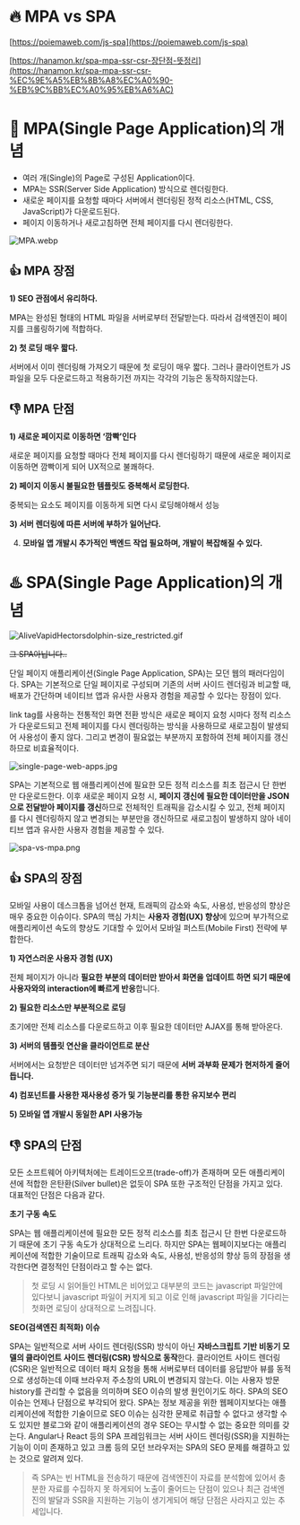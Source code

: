 # 🔥 MPA vs SPA

[https://poiemaweb.com/js-spa](https://poiemaweb.com/js-spa)

[https://hanamon.kr/spa-mpa-ssr-csr-장단점-뜻정리](https://hanamon.kr/spa-mpa-ssr-csr-%EC%9E%A5%EB%8B%A8%EC%A0%90-%EB%9C%BB%EC%A0%95%EB%A6%AC)

# 🐉 MPA(Single Page Application)의 개념

- 여러 개(Single)의 Page로 구성된 Application이다.
- MPA는 SSR(Server Side Application) 방식으로 렌더링한다.
- 새로운 페이지를 요청할 때마다 서버에서 렌더링된 정적 리소스(HTML, CSS, JavaScript)가 다운로드된다.
- 페이지 이동하거나 새로고침하면 전체 페이지를 다시 렌더링한다.

![MPA.webp](%F0%9F%94%A5%20MPA%20vs%20SPA%208de963b462514c25b349b27edba794a9/MPA.webp)

## ****👍 MPA 장점****

**1) SEO 관점에서 유리하다.**

MPA는 완성된 형태의 HTML 파일을 서버로부터 전달받는다. 따라서 검색엔진이 페이지를 크롤링하기에 적합하다.

**2) 첫 로딩 매우 짧다.**

서버에서 이미 렌더링해 가져오기 때문에 첫 로딩이 매우 짧다. 그러나 클라이언트가 JS 파일을 모두 다운로드하고 적용하기전 까지는 각각의 기능은 동작하지않는다.

## ****👎 MPA 단점****

**1) 새로운 페이지로 이동하면 ‘깜빡’인다**

새로운 페이지를 요청할 때마다 전체 페이지를 다시 렌더링하기 때문에 새로운 페이지로 이동하면 깜빡이게 되어 UX적으로 불쾌하다.

**2) 페이지 이동시 불필요한 템플릿도 중복해서 로딩한다.**

중복되는 요소도 페이지를 이동하게 되면 다시 로딩해야해서 성능

**3) 서버 렌더링에 따른 서버에 부하가 일어난다.**

4) **모바일 앱 개발시 추가적인 백엔드 작업 필요하며, 개발이 복잡해질 수 있다.**

# ♨️ SPA(Single Page Application)의 개념

![AliveVapidHectorsdolphin-size_restricted.gif](%F0%9F%94%A5%20MPA%20vs%20SPA%208de963b462514c25b349b27edba794a9/AliveVapidHectorsdolphin-size_restricted.gif)

~~그 SPA아닙니다..~~

단일 페이지 애플리케이션(Single Page Application, SPA)는 모던 웹의 패러다임이다. SPA는 기본적으로 단일 페이지로 구성되며 기존의 서버 사이드 렌더링과 비교할 때, 배포가 간단하며 네이티브 앱과 유사한 사용자 경험을 제공할 수 있다는 장점이 있다.

link tag를 사용하는 전통적인 화면 전환 방식은 새로운 페이지 요청 시마다 정적 리소스가 다운로드되고 전체 페이지를 다시 렌더링하는 방식을 사용하므로 새로고침이 발생되어 사용성이 좋지 않다. 그리고 변경이 필요없는 부분까지 포함하여 전체 페이지를 갱신하므로 비효율적이다.

![single-page-web-apps.jpg](%F0%9F%94%A5%20MPA%20vs%20SPA%208de963b462514c25b349b27edba794a9/single-page-web-apps.jpg)

SPA는 기본적으로 웹 애플리케이션에 필요한 모든 정적 리소스를 최초 접근시 단 한번만 다운로드한다. 이후 새로운 페이지 요청 시, **페이지 갱신에 필요한 데이터만을 JSON으로 전달받아 페이지를 갱신**하므로 전체적인 트래픽을 감소시킬 수 있고, 전체 페이지를 다시 렌더링하지 않고 변경되는 부분만을 갱신하므로 새로고침이 발생하지 않아 네이티브 앱과 유사한 사용자 경험을 제공할 수 있다.

![spa-vs-mpa.png](%F0%9F%94%A5%20MPA%20vs%20SPA%208de963b462514c25b349b27edba794a9/spa-vs-mpa.png)

## ****👍**** SPA의 장점

모바일 사용이 데스크톱을 넘어선 현재, 트래픽의 감소와 속도, 사용성, 반응성의 향상은 매우 중요한 이슈이다. SPA의 핵심 가치는 **사용자 경험(UX) 향상**에 있으며 부가적으로 애플리케이션 속도의 향상도 기대할 수 있어서 모바일 퍼스트(Mobile First) 전략에 부합한다.

**1) 자연스러운 사용자 경험 (UX)**

전체 페이지가 아니라 **필요한 부분의 데이터만 받아서 화면을 업데이트 하면 되기 때문에 사용자와의 interaction에 빠르게 반응**합니다.

**2) 필요한 리소스만 부분적으로 로딩**

초기에만 전체 리소스를 다운로드하고 이후 필요한 데이터만 AJAX를 통해 받아온다. 

**3) 서버의 템플릿 연산을 클라이언트로 분산**

서버에서는 요청받은 데이터만 넘겨주면 되기 때문에 **서버 과부화 문제가 현저하게 줄어듭니다.**

**4) 컴포넌트를 사용한 재사용성 증가 및 기능분리를 통한 유지보수 편리**

**5) 모바일 앱 개발시 동일한 API 사용가능**

## ****👎**** SPA의 단점

모든 소프트웨어 아키텍처에는 트레이드오프(trade-off)가 존재하며 모든 애플리케이션에 적합한 은탄환(Silver bullet)은 없듯이 SPA 또한 구조적인 단점을 가지고 있다. 대표적인 단점은 다음과 같다.

**초기 구동 속도**

SPA는 웹 애플리케이션에 필요한 모든 정적 리소스를 최초 접근시 단 한번 다운로드하기 때문에 초기 구동 속도가 상대적으로 느리다. 하지만 SPA는 웹페이지보다는 애플리케이션에 적합한 기술이므로 트래픽 감소와 속도, 사용성, 반응성의 향상 등의 장점을 생각한다면 결정적인 단점이라고 할 수는 없다.

> 첫 로딩 시 읽어들인 HTML은 비어있고 대부분의 코드는 javascript 파일안에 있다보니 javascript 파일이 커지게 되고 이로 인해 javascript 파일을 기다리는 첫화면 로딩이 상대적으로 느려집니다.
> 

**SEO(검색엔진 최적화) 이슈**

SPA는 일반적으로 서버 사이드 렌더링(SSR) 방식이 아닌 **자바스크립트 기반 비동기 모델의 클라이언트 사이드 렌더링(CSR) 방식으로 동작**한다. 클라이언트 사이드 렌더링(CSR)은 일반적으로 데이터 패치 요청을 통해 서버로부터 데이터를 응답받아 뷰를 동적으로 생성하는데 이때 브라우저 주소창의 URL이 변경되지 않는다. 이는 사용자 방문 history를 관리할 수 없음을 의미하며 SEO 이슈의 발생 원인이기도 하다. SPA의 SEO 이슈는 언제나 단점으로 부각되어 왔다. SPA는 정보 제공을 위한 웹페이지보다는 애플리케이션에 적합한 기술이므로 SEO 이슈는 심각한 문제로 취급할 수 없다고 생각할 수도 있지만 블로그와 같이 애플리케이션의 경우 SEO는 무시할 수 없는 중요한 의미를 갖는다. Angular나 React 등의 SPA 프레임워크는 서버 사이드 렌더링(SSR)을 지원하는 기능이 이미 존재하고 있고 크롬 등의 모던 브라우저는 SPA의 SEO 문제를 해결하고 있는 것으로 알려져 있다.

> 즉 SPA는 빈 HTML을 전송하기 때문에 검색엔진이 자료를 분석함에 있어서 충분한 자료를 수집하지 못 하게되어 노출이 줄어드는 단점이 있으나 최근 검색엔진의 발달과 SSR을 지원하는 기능이 생기게되어 해당 단점은 사라지고 있는 추세입니다.
>